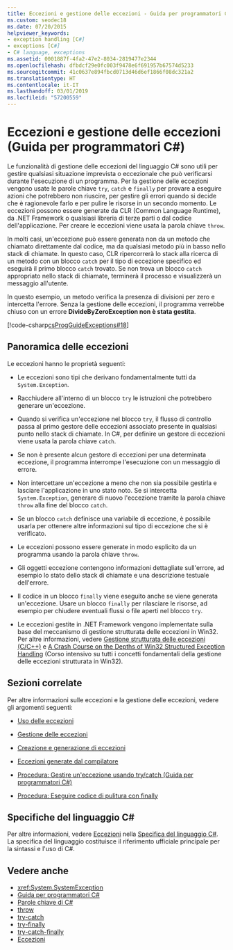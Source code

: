 ```yaml
---
title: Eccezioni e gestione delle eccezioni - Guida per programmatori C#
ms.custom: seodec18
ms.date: 07/20/2015
helpviewer_keywords:
- exception handling [C#]
- exceptions [C#]
- C# language, exceptions
ms.assetid: 0001887f-4fa2-47e2-8034-2819477e2344
ms.openlocfilehash: dfbdcf29e0fc003f9478e6f691957b67574d5233
ms.sourcegitcommit: 41c0637e894fbcd0713d46d6ef1866f08dc321a2
ms.translationtype: HT
ms.contentlocale: it-IT
ms.lasthandoff: 03/01/2019
ms.locfileid: "57200559"
---
```

# <a name="exceptions-and-exception-handling-c-programming-guide"></a>Eccezioni e gestione delle eccezioni (Guida per programmatori C#)
Le funzionalità di gestione delle eccezioni del linguaggio C# sono utili per gestire qualsiasi situazione imprevista o eccezionale che può verificarsi durante l'esecuzione di un programma. Per la gestione delle eccezioni vengono usate le parole chiave `try`, `catch` e `finally` per provare a eseguire azioni che potrebbero non riuscire, per gestire gli errori quando si decide che è ragionevole farlo e per pulire le risorse in un secondo momento. Le eccezioni possono essere generate da CLR (Common Language Runtime), da .NET Framework o qualsiasi libreria di terze parti o dal codice dell'applicazione. Per creare le eccezioni viene usata la parola chiave `throw`.  
  
 In molti casi, un'eccezione può essere generata non da un metodo che chiamato direttamente dal codice, ma da qualsiasi metodo più in basso nello stack di chiamate. In questo caso, CLR ripercorrerà lo stack alla ricerca di un metodo con un blocco `catch` per il tipo di eccezione specifico ed eseguirà il primo blocco `catch` trovato. Se non trova un blocco `catch` appropriato nello stack di chiamate, terminerà il processo e visualizzerà un messaggio all'utente.  
  
 In questo esempio, un metodo verifica la presenza di divisioni per zero e intercetta l'errore. Senza la gestione delle eccezioni, il programma verrebbe chiuso con un errore **DivideByZeroException non è stata gestita**.  
  
 [!code-csharp[csProgGuideExceptions#18](~/samples/snippets/csharp/VS_Snippets_VBCSharp/csProgGuideExceptions/CS/Exceptions.cs#18)]  
  
## <a name="exceptions-overview"></a>Panoramica delle eccezioni  
 Le eccezioni hanno le proprietà seguenti:  
  
-   Le eccezioni sono tipi che derivano fondamentalmente tutti da `System.Exception`.  
  
-   Racchiudere all'interno di un blocco `try` le istruzioni che potrebbero generare un'eccezione.  
  
-   Quando si verifica un'eccezione nel blocco `try`, il flusso di controllo passa al primo gestore delle eccezioni associato presente in qualsiasi punto nello stack di chiamate. In C#, per definire un gestore di eccezioni viene usata la parola chiave `catch`.  
  
-   Se non è presente alcun gestore di eccezioni per una determinata eccezione, il programma interrompe l'esecuzione con un messaggio di errore.  
  
-   Non intercettare un'eccezione a meno che non sia possibile gestirla e lasciare l'applicazione in uno stato noto. Se si intercetta `System.Exception`, generare di nuovo l'eccezione tramite la parola chiave `throw` alla fine del blocco `catch`.  
  
-   Se un blocco `catch` definisce una variabile di eccezione, è possibile usarla per ottenere altre informazioni sul tipo di eccezione che si è verificato.  
  
-   Le eccezioni possono essere generate in modo esplicito da un programma usando la parola chiave `throw`.  
  
-   Gli oggetti eccezione contengono informazioni dettagliate sull'errore, ad esempio lo stato dello stack di chiamate e una descrizione testuale dell'errore.  
  
-   Il codice in un blocco `finally` viene eseguito anche se viene generata un'eccezione. Usare un blocco `finally` per rilasciare le risorse, ad esempio per chiudere eventuali flussi o file aperti nel blocco `try`.  
  
-   Le eccezioni gestite in .NET Framework vengono implementate sulla base del meccanismo di gestione strutturata delle eccezioni in Win32. Per altre informazioni, vedere [Gestione strutturata delle eccezioni (C/C++)](/cpp/cpp/structured-exception-handling-c-cpp) e [A Crash Course on the Depths of Win32 Structured Exception Handling](https://bytepointer.com/resources/pietrek_crash_course_depths_of_win32_seh.htm) (Corso intensivo su tutti i concetti fondamentali della gestione delle eccezioni strutturata in Win32).  
  
## <a name="related-sections"></a>Sezioni correlate  
 Per altre informazioni sulle eccezioni e la gestione delle eccezioni, vedere gli argomenti seguenti:  
  
-   [Uso delle eccezioni](../../../csharp/programming-guide/exceptions/using-exceptions.md)  
  
-   [Gestione delle eccezioni](../../../csharp/programming-guide/exceptions/exception-handling.md)  
  
-   [Creazione e generazione di eccezioni](../../../csharp/programming-guide/exceptions/creating-and-throwing-exceptions.md)  
  
-   [Eccezioni generate dal compilatore](../../../csharp/programming-guide/exceptions/compiler-generated-exceptions.md)  
  
-   [Procedura: Gestire un'eccezione usando try/catch (Guida per programmatori C#)](../../../csharp/programming-guide/exceptions/how-to-handle-an-exception-using-try-catch.md)  
  
-   [Procedura: Eseguire codice di pulitura con finally](../../../csharp/programming-guide/exceptions/how-to-execute-cleanup-code-using-finally.md)  
  
## <a name="c-language-specification"></a>Specifiche del linguaggio C#  

Per altre informazioni, vedere [Eccezioni](~/_csharplang/spec/exceptions.md) nella [Specifica del linguaggio C#](../../language-reference/language-specification/index.md). La specifica del linguaggio costituisce il riferimento ufficiale principale per la sintassi e l'uso di C#.
  
## <a name="see-also"></a>Vedere anche

- <xref:System.SystemException>
- [Guida per programmatori C#](../../../csharp/programming-guide/index.md)
- [Parole chiave di C#](../../../csharp/language-reference/keywords/index.md)
- [throw](../../../csharp/language-reference/keywords/throw.md)
- [try-catch](../../../csharp/language-reference/keywords/try-catch.md)
- [try-finally](../../../csharp/language-reference/keywords/try-finally.md)
- [try-catch-finally](../../../csharp/language-reference/keywords/try-catch-finally.md)
- [Eccezioni](../../../standard/exceptions/index.md)
